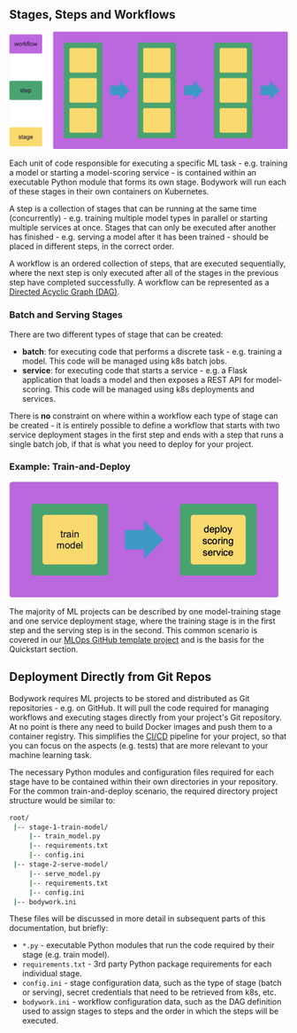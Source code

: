 #

## Stages, Steps and Workflows

![workflows](images/concepts_workflow.png)

Each unit of code responsible for executing a specific ML task - e.g. training a model or starting a model-scoring service - is contained within an executable Python module that forms its own stage. Bodywork will run each of these stages in their own containers on Kubernetes.

A step is a collection of stages that can be running at the same time (concurrently) - e.g. training multiple model types in parallel or starting multiple services at once. Stages that can only be executed after another has finished - e.g. serving a model after it has been trained - should be placed in different steps, in the correct order.

A workflow is an ordered collection of steps, that are executed sequentially, where the next step is only executed after all of the stages in the previous step have completed successfully. A workflow can be represented as a [Directed Acyclic Graph (DAG)](https://en.wikipedia.org/wiki/Directed_acyclic_graph).

### Batch and Serving Stages

There are two different types of stage that can be created:

- **batch**: for executing code that performs a discrete task - e.g. training a model. This code will be managed using k8s batch jobs.
- **service**: for executing code that starts a service - e.g. a Flask application that loads a model and then exposes a REST API for model-scoring. This code will be managed using k8s deployments and services.

There is **no** constraint on where within a workflow each type of stage can be created - it is entirely possible to define a workflow that starts with two service deployment stages in the first step and ends with a step that runs a single batch job, if that is what you need to deploy for your project.

### Example: Train-and-Deploy

![train_and_deploy](images/concepts_train_and_deploy.png)

The majority of ML projects can be described by one model-training stage and one service deployment stage, where the training stage is in the first step and the serving step is in the second. This common scenario is covered in our [MLOps GitHub template project](https://github.com/bodywork-ml/bodywork-ml-ops-project) and is the basis for the Quickstart section.

## Deployment Directly from Git Repos

Bodywork requires ML projects to be stored and distributed as Git repositories - e.g. on GitHub. It will pull the code required for managing workflows and executing stages directly from your project's Git repository. At no point is there any need to build Docker images and push them to a container registry. This simplifies the [CI/CD](https://en.wikipedia.org/wiki/CI/CD) pipeline for your project, so that you can focus on the aspects (e.g. tests) that are more relevant to your machine learning task.

The necessary Python modules and configuration files required for each stage have to be contained within their own directories in your repository. For the common train-and-deploy scenario, the required directory project structure would be similar to:

```bash
root/
 |-- stage-1-train-model/
     |-- train_model.py
     |-- requirements.txt
     |-- config.ini
 |-- stage-2-serve-model/
     |-- serve_model.py
     |-- requirements.txt
     |-- config.ini
 |-- bodywork.ini
```

These files will be discussed in more detail in subsequent parts of this documentation, but briefly:

- `*.py` - executable Python modules that run the code required by their stage (e.g. train model).
- `requirements.txt` - 3rd party Python package requirements for each individual stage.
- `config.ini` - stage configuration data, such as the type of stage (batch or serving), secret credentials that need to be retrieved from k8s, etc.
- `bodywork.ini` - workflow configuration data, such as the DAG definition used to assign stages to steps and the order in which the steps will be executed.
